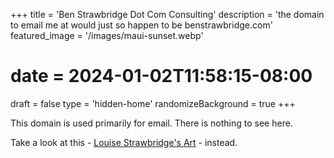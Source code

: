 +++
title = 'Ben Strawbridge Dot Com Consulting'
description = 'the domain to email me at would just so happen to be benstrawbridge.com'
featured_image = '/images/maui-sunset.webp'
# date = 2024-01-02T11:58:15-08:00
draft = false 
type = 'hidden-home'
randomizeBackground = true
+++

This domain is used primarily for email. There is nothing to see here.  

Take a look at this - [Louise Strawbridge's Art](https://www.louisestrawbridge.com) - instead.

